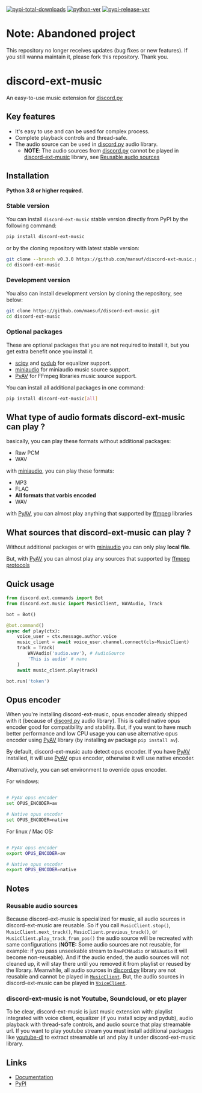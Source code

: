 [![pypi-total-downloads](https://img.shields.io/pypi/dm/discord-ext-music?label=DOWNLOADS&style=for-the-badge)](https://pypi.org/project/discord-ext-music)
[![python-ver](https://img.shields.io/pypi/pyversions/discord-ext-music?style=for-the-badge)](https://pypi.org/project/discord-ext-music)
[![pypi-release-ver](https://img.shields.io/pypi/v/discord-ext-music?style=for-the-badge)](https://pypi.org/project/discord-ext-music)

# Note: Abandoned project

This repository no longer receives updates (bug fixes or new features). If you still wanna maintain it, please fork this repository. Thank you.

# discord-ext-music

An easy-to-use music extension for [discord.py](https://github.com/Rapptz/discord.py)

## Key features

- It's easy to use and can be used for complex process.
- Complete playback controls and thread-safe.
- The audio source can be used in [discord.py](https://github.com/Rapptz/discord.py) audio library.
    - **NOTE**: The audio sources from [discord.py](https://github.com/Rapptz/discord.py) cannot be played in [discord-ext-music](https://github.com/mansuf/discord-ext-music) library, see [Reusable audio sources](#reusable-audio-sources)

## Installation

**Python 3.8 or higher required.**

### Stable version

You can install `discord-ext-music` stable version directly from PyPI by the following command:

```bash
pip install discord-ext-music
```

or by the cloning repository with latest stable version:

```bash
git clone --branch v0.3.0 https://github.com/mansuf/discord-ext-music.git
cd discord-ext-music
```

### Development version

You also can install development version by cloning the repository, see below:

```bash
git clone https://github.com/mansuf/discord-ext-music.git
cd discord-ext-music
```

### Optional packages

These are optional packages that you are not required to install it, but you get extra benefit
once you install it.

- [scipy](https://github.com/scipy/scipy) and [pydub](https://github.com/jiaaro/pydub)
    for equalizer support.
- [miniaudio](https://github.com/irmen/pyminiaudio)
    for miniaudio music source support.
- [PyAV](https://github.com/PyAV-Org/PyAV)
    for FFmpeg libraries music source support.

You can install all additional packages in one command:

```bash
pip install discord-ext-music[all]
```

## What type of audio formats discord-ext-music can play ?

basically, you can play these formats without additional packages:
- Raw PCM
- WAV

with [miniaudio](https://github.com/irmen/pyminiaudio), you can play these formats:
- MP3
- FLAC
- **All formats that vorbis encoded**
- WAV

with [PyAV](https://github.com/PyAV-Org/PyAV), you can almost play anything that supported by [ffmpeg](http://ffmpeg.org/) libraries

## What sources that discord-ext-music can play ?

Without additional packages or with [miniaudio](https://github.com/irmen/pyminiaudio) you can only play **local file**.

But, with [PyAV](https://github.com/PyAV-Org/PyAV) you can almost play any sources that supported by [ffmpeg protocols](https://ffmpeg.org/ffmpeg-protocols.html)

## Quick usage

```python
from discord.ext.commands import Bot
from discord.ext.music import MusicClient, WAVAudio, Track

bot = Bot()

@bot.command()
async def play(ctx):
    voice_user = ctx.message.author.voice
    music_client = await voice_user.channel.connect(cls=MusicClient)
    track = Track(
        WAVAudio('audio.wav'), # AudioSource
        'This is audio' # name
    )
    await music_client.play(track)

bot.run('token')
```

## Opus encoder

When you're installing discord-ext-music, opus encoder already shipped with it (because of [discord.py]() audio library). This is called native opus encoder good for compatibility and stability. But, if you want to have much better performance and low CPU usage you can use alternative opus encoder using [PyAV](https://github.com/PyAV-Org/PyAV) library (by installing av package `pip install av`).

By default, discord-ext-music auto detect opus encoder. If you have [PyAV](https://github.com/PyAV-Org/PyAV) installed, it will use [PyAV](https://github.com/PyAV-Org/PyAV) opus encoder, otherwise it will use native encoder.

Alternatively, you can set environment to override opus encoder.

For windows:

```bash

# PyAV opus encoder
set OPUS_ENCODER=av

# Native opus encoder
set OPUS_ENCODER=native
```

For linux / Mac OS:

```bash

# PyAV opus encoder
export OPUS_ENCODER=av

# Native opus encoder
export OPUS_ENCODER=native
```

## Notes

### Reusable audio sources

Because discord-ext-music is specialized for music, all audio sources in discord-ext-music are reusable. 
So if you call `MusicClient.stop()`, `MusicClient.next_track()`, `MusicClient.previous_track()`, or `MusicClient.play_track_from_pos()`
the audio source will be recreated with same configurations (**NOTE:** Some audio sources are not reusable, for example: if you pass unseekable stream to `RawPCMAudio` or `WAVAudio` it will become non-reusable). And if the audio ended, the audio sources will not cleaned up, it will stay there until you removed it from playlist or reused by the library. Meanwhile, all audio sources in [discord.py](https://github.com/Rapptz/discord.py) library are not reusable and cannot be played in [`MusicClient`](https://github.com/mansuf/discord-ext-music/blob/main/discord/ext/music/voice_client.py#L26). But, the audio sources in discord-ext-music can be played in [`VoiceClient`](https://github.com/Rapptz/discord.py/blob/v1.7.3/discord/voice_client.py#L171).

### discord-ext-music is not Youtube, Soundcloud, or etc player

To be clear, discord-ext-music is just music extension with: playlist integrated with voice client, equalizer (if you install scipy and pydub), audio playback with thread-safe controls, and audio source that play streamable url. If you want to play youtube stream you must install additional packages like [youtube-dl](https://github.com/ytdl-org/youtube-dl) to extract streamable url and play it under discord-ext-music library.

## Links

- [Documentation](http://discord-ext-music.rtfd.io/)
- [PyPI](https://pypi.org/project/discord-ext-music)
